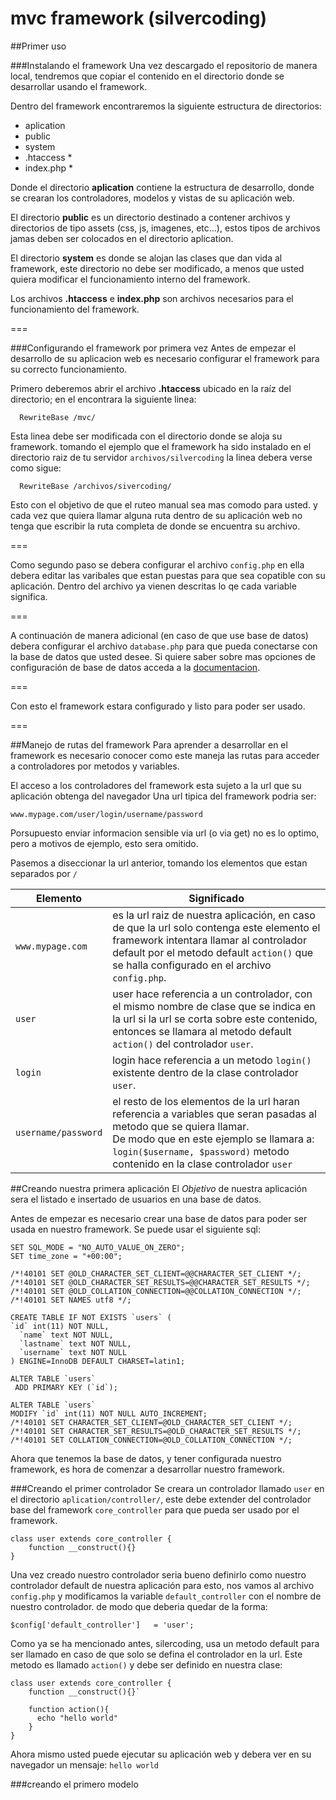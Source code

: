 # mvc framework (silvercoding)

##Primer uso

###Instalando el framework
Una vez descargado el repositorio de manera local, tendremos que copiar el contenido en el directorio donde se desarrollar usando el framework.

Dentro del framework encontraremos la siguiente estructura de directorios:

<ul>
		<li>aplication</li>
		<li>public</li>
		<li>system</li>
		<li>.htaccess *</li>
		<li>index.php *</li>
</ul>

Donde el directorio <strong>aplication</strong> contiene la estructura de desarrollo, donde se crearan los controladores, modelos y vistas de su aplicación web.

El directorio <strong>public</strong> es un directorio destinado a contener archivos y directorios de tipo assets (css, js, imagenes, etc...), estos tipos de archivos jamas deben ser colocados en el directorio aplication.

El directorio <strong>system</strong> es donde se alojan las clases que dan vida al framework, este directorio no debe ser modificado, a menos que usted quiera modificar el funcionamiento interno del framework.

Los archivos <strong>.htaccess</strong> e <strong>index.php</strong> son archivos necesarios para el funcionamiento del framework.

===

###Configurando el framework por primera vez
Antes de empezar el desarrollo de su aplicacion web es necesario configurar el framework para su correcto funcionamiento.

Primero deberemos abrir el archivo <strong>.htaccess</strong> ubicado en la raíz del directorio; en el encontrara la siguiente linea:

```
  RewriteBase /mvc/
```

Esta linea debe ser modificada con el directorio donde se aloja su framework.
tomando el ejemplo que el framework ha sido instalado en el directorio raiz de tu servidor `archivos/silvercoding` la linea debera verse como sigue:

```
  RewriteBase /archivos/sivercoding/
```
Esto con el objetivo de que el ruteo manual sea mas comodo para usted. y cada vez que quiera llamar alguna ruta dentro de su aplicación web no tenga que escribir la ruta completa de donde se encuentra su archivo.

===

Como segundo paso se debera configurar el archivo `config.php` en ella debera editar las varibales que estan puestas para que sea copatible con su aplicación.
Dentro del archivo ya vienen descritas lo qe cada variable significa.

===

A continuación de manera adicional (en caso de que use base de datos) debera configurar el archivo `database.php` para que pueda conectarse con la base de datos que usted desee.
Si quiere saber sobre mas opciones de configuración de base de datos acceda a la [documentacion](#).

===

Con esto el framework estara configurado y listo para poder ser usado.

===

##Manejo de rutas del framework
Para aprender a desarrollar en el framework es necesario conocer como este maneja las rutas para acceder a controladores por metodos y variables.

El acceso a los controladores del framework esta sujeto a la url que su aplicación obtenga del navegador
Una url tipica del framework podria ser:

``` www.mypage.com/user/login/username/password  ```

Porsupuesto enviar informacion sensible via url (o via get) no es lo optimo, pero a motivos de ejemplo, esto sera omitido.

Pasemos a diseccionar la url anterior, tomando los elementos que estan separados por `/`

Elemento  | Significado
------------- | -------------
``www.mypage.com`` | es la url raiz de nuestra aplicación, en caso de que la url solo contenga este elemento el framework intentara llamar al controlador default por el metodo default `action()` que se halla configurado en el archivo `config.php`.
``user`` | user hace referencia a un controlador, con el mismo nombre de clase que se indica en la url si la url se corta sobre este contenido, entonces se llamara al metodo default `action()` del controlador `user`.
``login`` | login hace referencia a un metodo `login()` existente dentro de la clase controlador `user`.
``username/password`` | el resto de los elementos de la url haran referencia a variables que seran pasadas al metodo que se quiera llamar. <br> De modo que en este ejemplo se llamara a: `login($username, $password)` metodo contenido en la clase controlador `user`


##Creando nuestra primera aplicación
El *Objetivo* de nuestra aplicación sera el listado e insertado de usuarios en una base de datos.

Antes de empezar es necesario crear una base de datos para poder ser usada en nuestro framework. Se puede usar el siguiente sql:

```
SET SQL_MODE = "NO_AUTO_VALUE_ON_ZERO";
SET time_zone = "+00:00";

/*!40101 SET @OLD_CHARACTER_SET_CLIENT=@@CHARACTER_SET_CLIENT */;
/*!40101 SET @OLD_CHARACTER_SET_RESULTS=@@CHARACTER_SET_RESULTS */;
/*!40101 SET @OLD_COLLATION_CONNECTION=@@COLLATION_CONNECTION */;
/*!40101 SET NAMES utf8 */;

CREATE TABLE IF NOT EXISTS `users` (
`id` int(11) NOT NULL,
  `name` text NOT NULL,
  `lastname` text NOT NULL,
  `username` text NOT NULL
) ENGINE=InnoDB DEFAULT CHARSET=latin1;

ALTER TABLE `users`
 ADD PRIMARY KEY (`id`);

ALTER TABLE `users`
MODIFY `id` int(11) NOT NULL AUTO_INCREMENT;
/*!40101 SET CHARACTER_SET_CLIENT=@OLD_CHARACTER_SET_CLIENT */;
/*!40101 SET CHARACTER_SET_RESULTS=@OLD_CHARACTER_SET_RESULTS */;
/*!40101 SET COLLATION_CONNECTION=@OLD_COLLATION_CONNECTION */;
```

Ahora que tenemos la base de datos, y tener configurada nuestro framework, es hora de comenzar a desarrollar nuestro framework.

###Creando el primer controlador
Se creara un controlador llamado `user` en el directorio `aplication/controller/`, este debe extender del controlador base del framework `core_controller` para que pueda ser usado por el framework.

```
class user extends core_controller {
    function __construct(){}
}
```
Una vez creado nuestro controlador seria bueno definirlo como nuestro controlador default de nuestra aplicación para esto, nos vamos al archivo `config.php` y modificamos la variable `default_controller` con el nombre de nuestro controlador.
de modo que deberia quedar de la forma:

```
$config['default_controller'] 	= 'user';
```

Como ya se ha mencionado antes, silercoding, usa un metodo default para ser llamado en caso de que solo se defina el controlador en la url.
Este metodo es llamado `action()` y debe ser definido en nuestra clase:

```
class user extends core_controller {
    function __construct(){}`
    
    function action(){
      echo "hello world"
    }
}
```

Ahora mismo usted puede ejecutar su aplicación web y debera ver en su navegador un mensaje:
`hello world`

###creando el primero modelo





